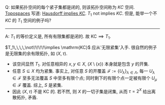 Q: 如果拓扑空间的每个紧子集都是闭的, 则该拓扑空间称为 $KC$ 空间. [Topospaces](https://topospaces.subwiki.org/wiki/KC-space) 写道: [Hausdorff implies $KC$](https://topospaces.subwiki.org/wiki/Hausdorff_implies_KC). $T_1$ not implies $KC$. 但是, 能举一个不 $KC$ 的 $T_1$ 空间的例子吗?

***

A: $T_1$ 的等价定义是, 所有有限集都是闭的. 故 $\mathrm{KC}\implies T_1$. 

$T_1\,\,\,\,\not\!\!\!\!\implies \mathrm{KC}$ 应从'无限紧集'入手. 很自然的例子是无限集的余有限拓扑, 如 $(X,\tau)$. 

* 该空间显然 $T_1$. 对任意相异的 $x,y\in X$, $(X\setminus \{x\})$ 本身就是包含 $y$ 的开集. 
* 任意 $S\subseteq X$ 均为紧集. 事实上, 对任意 $S$ 的开覆盖 $\mathscr F:=\{U_\lambda\}_{\lambda\in \Lambda}$, 每一 $U_\lambda\in \mathscr F$ 至多无法覆盖 $S$ 中至多有限个点; 同时剩下的有限个点一定被有限个 $U_\mu\in \mathscr F$ 覆盖. 综上, $S$ 是紧集. 
* 因此 $(X,\tau)$ 不是 $\mathrm{KC}$ 的. 若不然, 则 $X$ 的一切子集是闭集, 从而 $\tau=2^X$ 给出离散拓扑, 矛盾.

